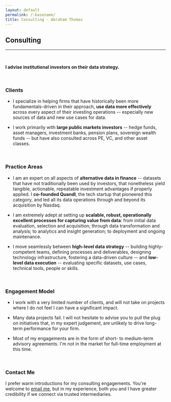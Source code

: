 ```yaml
---
layout: default
permalink: /:basename/
title: Consulting · Abraham Thomas
---
```


## Consulting

----

<br/>

**I advise institutional investors on their data strategy.**

<br/>

### Clients

* I specialize in helping firms that have historically been more fundamentals-driven in their approach, **use data more effectively** across every aspect of their investing operations --  especially new sources of data and new use cases for data.

* I work primarily with **large public markets investors** -- hedge funds, asset managers, investment banks, pension plans, sovereign wealth funds -- but have also consulted across PE, VC, and other asset classes.  

<br/>

### Practice Areas

* I am an expert on all aspects of **alternative data in finance** -- datasets that have not traditionally been used by investors, that nonetheless yield tangible, actionable, repeatable investment advantages if properly applied.  I **co-founded Quandl**, the tech startup that pioneered this category, and led all its data operations through and beyond its acquisition by Nasdaq.

* I am extremely adept at setting up **scalable, robust, operationally excellent processes for capturing value from data**: from initial data evaluation, selection and acquisition; through data transformation and analysis; to analytics and insight generation; to deployment and ongoing maintenance.  

* I move seamlessly between **high-level data strategy** --  building highly-competent teams, defining processes and deliverables, designing technology infrastructure, fostering a data-driven culture -- and **low-level data execution** -- evaluating specific datasets, use cases, technical tools, people or skills.

<br/>

### Engagement Model

* I work with a very limited number of clients, and will not take on projects where I do not feel I can have a significant impact.

* Many data projects fail.  I will not hesitate to advise you to pull the plug on initiatives that, in my expert judgement, are unlikely to drive long-term performance for your firm.  

* Most of my engagements are in the form of short- to medium-term advisory agreements.  I'm not in the market for full-time employment at this time.  

<!-- * My services are not cheap.  I am one of the world's leading experts on alternative data and data-driven investing, and my compensation reflects that.-->   

<br/>

### Contact Me

I prefer warm introductions for my consulting engagements.  You're welcome to [email me](mailto:at@abrahamthomas.info), but in my experience, both you and I have greater credibility if we connect via trusted intermediaries.

<br/>
<br/>
<br/>
